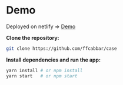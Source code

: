 # Demo
Deployed on netlify => [Demo](https://react-mobile-case.netlify.app/)

**Clone the repository:**

```sh
git clone https://github.com/ffcabbar/case
```

**Install dependencies and run the app:**

```sh
yarn install # or npm install
yarn start   # or npm start
```
